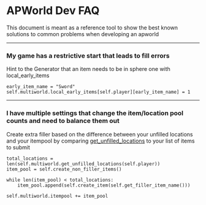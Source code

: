 # APWorld Dev FAQ

This document is meant as a reference tool to show the best known solutions to common problems when developing an apworld

---

### My game has a restrictive start that leads to fill errors


Hint to the Generator that an item needs to be in sphere one with local_early_items
```
early_item_name = "Sword"
self.multiworld.local_early_items[self.player][early_item_name] = 1
```

---


### I have multiple settings that change the item/location pool counts and need to balance them out

Create extra filler based on the difference between your unfilled locations and your itempool by comparing [get_unfilled_locations](/BaseClasses.py) to your list of items to submit
```
total_locations = len(self.multiworld.get_unfilled_locations(self.player))
item_pool = self.create_non_filler_items()

while len(item_pool) < total_locations:
    item_pool.append(self.create_item(self.get_filler_item_name()))

self.multiworld.itempool += item_pool
```
